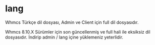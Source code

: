 # lang
Whmcs Türkçe dil dosyası, Admin ve Client için full dil dosyasıdır.

Whmcs 8.10.X Sürümler için son güncellenmiş ve full hali ile eksiksiz dil dosyasıdır. İndirip admin / lang içine yüklemeniz yeterlidir.
